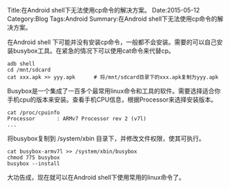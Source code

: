 Title:在Android shell下无法使用cp命令的解决方案。
Date:2015-05-12
Category:Blog
Tags:Android
Summary:在Android shell下无法使用cp命令的解决方案。

在Android shell 下可能并没有安装cp命令，一般都不会安装。需要的可以自己安装busybox工具。在紧急的情况下可以使用cat命令来代替cp。
	
	adb shell
	cd /mnt/sdcard	
	cat xxx.apk >> yyy.apk		# 将/mnt/sdcard目录下的xxx.apk复制为yyy.apk

<a herf="http://www.busybox.net/downloads/binaries/" target="_black">Busybox</a>是一个集成了一百多个最常用linux命令和工具的软件。需要选择适合你手机cpu的版本来安装。查看手机CPU信息，根据Processor来选择安装版本。
	
	cat /proc/cpuinfo
	Processor       : ARMv7 Processor rev 2 (v7l)
	...

将busybox复制到 /system/xbin 目录下，并修改文件权限，使其可执行。

	cat busybox-armv7l >> /system/xbin/busybox
	chmod 775 busybox
	busybox --install

大功告成，现在就可以在Android shell下使用常用的linux命令了。


